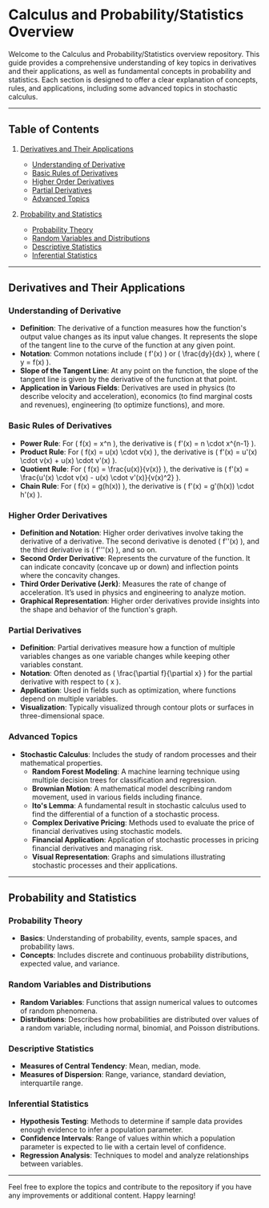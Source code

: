# Calculus and Probability/Statistics Overview

Welcome to the Calculus and Probability/Statistics overview repository. This guide provides a comprehensive understanding of key topics in derivatives and their applications, as well as fundamental concepts in probability and statistics. Each section is designed to offer a clear explanation of concepts, rules, and applications, including some advanced topics in stochastic calculus.

---

## Table of Contents

1. [Derivatives and Their Applications](#derivatives-and-their-applications)
   - [Understanding of Derivative](#understanding-of-derivative)
   - [Basic Rules of Derivatives](#basic-rules-of-derivatives)
   - [Higher Order Derivatives](#higher-order-derivatives)
   - [Partial Derivatives](#partial-derivatives)
   - [Advanced Topics](#advanced-topics)

2. [Probability and Statistics](#probability-and-statistics)
   - [Probability Theory](#probability-theory)
   - [Random Variables and Distributions](#random-variables-and-distributions)
   - [Descriptive Statistics](#descriptive-statistics)
   - [Inferential Statistics](#inferential-statistics)

---

## Derivatives and Their Applications

### Understanding of Derivative

- **Definition**: The derivative of a function measures how the function's output value changes as its input value changes. It represents the slope of the tangent line to the curve of the function at any given point.
- **Notation**: Common notations include \( f'(x) \) or \( \frac{dy}{dx} \), where \( y = f(x) \).
- **Slope of the Tangent Line**: At any point on the function, the slope of the tangent line is given by the derivative of the function at that point.
- **Application in Various Fields**: Derivatives are used in physics (to describe velocity and acceleration), economics (to find marginal costs and revenues), engineering (to optimize functions), and more.

### Basic Rules of Derivatives

- **Power Rule**: For \( f(x) = x^n \), the derivative is \( f'(x) = n \cdot x^{n-1} \).
- **Product Rule**: For \( f(x) = u(x) \cdot v(x) \), the derivative is \( f'(x) = u'(x) \cdot v(x) + u(x) \cdot v'(x) \).
- **Quotient Rule**: For \( f(x) = \frac{u(x)}{v(x)} \), the derivative is \( f'(x) = \frac{u'(x) \cdot v(x) - u(x) \cdot v'(x)}{v(x)^2} \).
- **Chain Rule**: For \( f(x) = g(h(x)) \), the derivative is \( f'(x) = g'(h(x)) \cdot h'(x) \).

### Higher Order Derivatives

- **Definition and Notation**: Higher order derivatives involve taking the derivative of a derivative. The second derivative is denoted \( f''(x) \), and the third derivative is \( f'''(x) \), and so on.
- **Second Order Derivative**: Represents the curvature of the function. It can indicate concavity (concave up or down) and inflection points where the concavity changes.
- **Third Order Derivative (Jerk)**: Measures the rate of change of acceleration. It’s used in physics and engineering to analyze motion.
- **Graphical Representation**: Higher order derivatives provide insights into the shape and behavior of the function's graph.

### Partial Derivatives

- **Definition**: Partial derivatives measure how a function of multiple variables changes as one variable changes while keeping other variables constant.
- **Notation**: Often denoted as \( \frac{\partial f}{\partial x} \) for the partial derivative with respect to \( x \).
- **Application**: Used in fields such as optimization, where functions depend on multiple variables.
- **Visualization**: Typically visualized through contour plots or surfaces in three-dimensional space.

### Advanced Topics

- **Stochastic Calculus**: Includes the study of random processes and their mathematical properties.
  - **Random Forest Modeling**: A machine learning technique using multiple decision trees for classification and regression.
  - **Brownian Motion**: A mathematical model describing random movement, used in various fields including finance.
  - **Ito's Lemma**: A fundamental result in stochastic calculus used to find the differential of a function of a stochastic process.
  - **Complex Derivative Pricing**: Methods used to evaluate the price of financial derivatives using stochastic models.
  - **Financial Application**: Application of stochastic processes in pricing financial derivatives and managing risk.
  - **Visual Representation**: Graphs and simulations illustrating stochastic processes and their applications.

---

## Probability and Statistics

### Probability Theory

- **Basics**: Understanding of probability, events, sample spaces, and probability laws.
- **Concepts**: Includes discrete and continuous probability distributions, expected value, and variance.

### Random Variables and Distributions

- **Random Variables**: Functions that assign numerical values to outcomes of random phenomena.
- **Distributions**: Describes how probabilities are distributed over values of a random variable, including normal, binomial, and Poisson distributions.

### Descriptive Statistics

- **Measures of Central Tendency**: Mean, median, mode.
- **Measures of Dispersion**: Range, variance, standard deviation, interquartile range.

### Inferential Statistics

- **Hypothesis Testing**: Methods to determine if sample data provides enough evidence to infer a population parameter.
- **Confidence Intervals**: Range of values within which a population parameter is expected to lie with a certain level of confidence.
- **Regression Analysis**: Techniques to model and analyze relationships between variables.

---

Feel free to explore the topics and contribute to the repository if you have any improvements or additional content. Happy learning!


